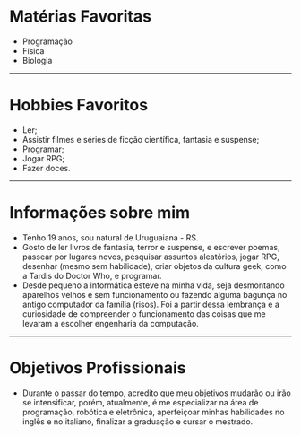 # Matérias Favoritas
- Programação
- Física
- Biologia
---
# Hobbies Favoritos
- Ler;
- Assistir filmes e séries de ficção científica, fantasia e suspense;
- Programar;
- Jogar RPG;
- Fazer doces.
---
# Informações sobre mim
- Tenho 19 anos, sou natural de Uruguaiana - RS.
- Gosto de ler livros de fantasia, terror e suspense, e escrever poemas, passear por lugares novos, pesquisar assuntos aleatórios, jogar RPG, desenhar (mesmo sem habilidade), criar objetos da cultura geek, como a Tardis do Doctor Who, e programar.
- Desde pequeno a informática esteve na minha vida, seja desmontando aparelhos velhos e sem funcionamento ou fazendo alguma bagunça no antigo computador da família (risos). Foi a partir dessa lembrança e a curiosidade de compreender o funcionamento das coisas que me levaram a escolher engenharia da computação.
---
# Objetivos Profissionais
- Durante o passar do tempo, acredito que meu objetivos mudarão ou irão se intensificar, porém, atualmente, é me especializar na área de programação, robótica e eletrônica, aperfeiçoar minhas habilidades no inglês e no italiano, finalizar a graduação e cursar o mestrado.